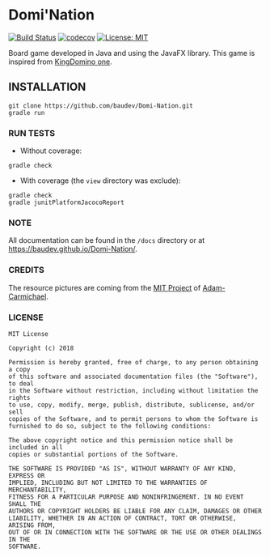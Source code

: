 # Domi'Nation

[![Build Status](https://travis-ci.com/baudev/Domi-Nation.svg?token=X4oFpxDHQaxGHoYnYpJz&branch=dev)](https://travis-ci.com/baudev/Domi-Nation)
[![codecov](https://codecov.io/gh/baudev/Domi-Nation/branch/dev/graph/badge.svg?token=IdG3unEbi5)](https://codecov.io/gh/baudev/Domi-Nation)
[![License: MIT](https://img.shields.io/badge/License-MIT-yellow.svg)](https://opensource.org/licenses/MIT)

Board game developed in Java and using the JavaFX library. This game is inspired from [KingDomino one](http://www.blueorangegames.eu/pf/kingdomino_fr/). 

## INSTALLATION
```
git clone https://github.com/baudev/Domi-Nation.git
gradle run
```

### RUN TESTS

- Without coverage:
```
gradle check
```

- With coverage (the `view` directory was exclude):
```
gradle check
gradle junitPlatformJacocoReport
```

### NOTE
All documentation can be found in the `/docs` directory or at https://baudev.github.io/Domi-Nation/.


### CREDITS

The resource pictures are coming from the [MIT Project](https://github.com/Adam-Carmichael/KingDominoProject) of [Adam-Carmichael](https://github.com/Adam-Carmichael).

### LICENSE  
  
```  
MIT License

Copyright (c) 2018 

Permission is hereby granted, free of charge, to any person obtaining a copy
of this software and associated documentation files (the "Software"), to deal
in the Software without restriction, including without limitation the rights
to use, copy, modify, merge, publish, distribute, sublicense, and/or sell
copies of the Software, and to permit persons to whom the Software is
furnished to do so, subject to the following conditions:

The above copyright notice and this permission notice shall be included in all
copies or substantial portions of the Software.

THE SOFTWARE IS PROVIDED "AS IS", WITHOUT WARRANTY OF ANY KIND, EXPRESS OR
IMPLIED, INCLUDING BUT NOT LIMITED TO THE WARRANTIES OF MERCHANTABILITY,
FITNESS FOR A PARTICULAR PURPOSE AND NONINFRINGEMENT. IN NO EVENT SHALL THE
AUTHORS OR COPYRIGHT HOLDERS BE LIABLE FOR ANY CLAIM, DAMAGES OR OTHER
LIABILITY, WHETHER IN AN ACTION OF CONTRACT, TORT OR OTHERWISE, ARISING FROM,
OUT OF OR IN CONNECTION WITH THE SOFTWARE OR THE USE OR OTHER DEALINGS IN THE
SOFTWARE.
```

